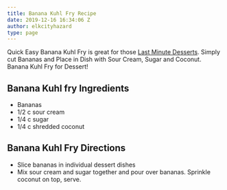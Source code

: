 ```yaml
---
title: Banana Kuhl Fry Recipe
date: 2019-12-16 16:34:06 Z
author: elkcityhazard
type: page
---
```


Quick Easy Banana Kuhl Fry is great for those [Last Minute Desserts][1]. Simply cut Bananas and Place in Dish with Sour Cream, Sugar and Coconut. Banana Kuhl Fry for Dessert!

## Banana Kuhl fry Ingredients

  * Bananas
  * 1/2 c sour cream
  * 1/4 c sugar
  * 1/4 c shredded coconut

## Banana Kuhl Fry Directions

  * Slice bananas in individual dessert dishes
  * Mix sour cream and sugar together and pour over bananas. Sprinkle coconut on top, serve.

 [1]: /wordpress/dessert-recipes/